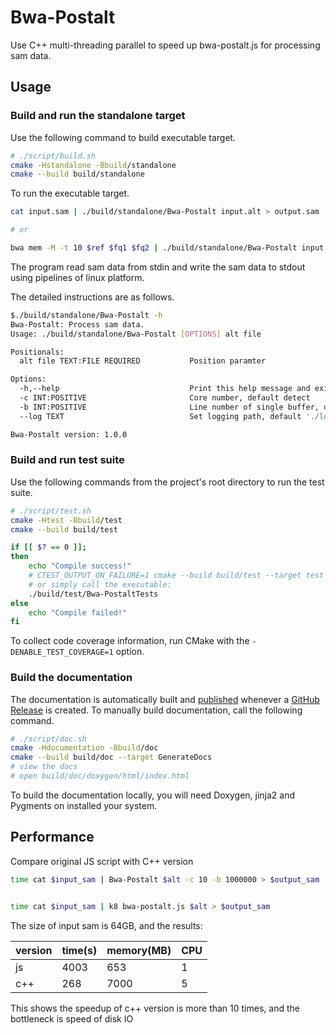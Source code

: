# Bwa-Postalt

Use C++ multi-threading parallel to speed up bwa-postalt.js for processing sam data.

## Usage

### Build and run the standalone target

Use the following command to build executable target.

```bash
# ./script/build.sh
cmake -Hstandalone -Bbuild/standalone
cmake --build build/standalone
```

To run the executable target.

```bash
cat input.sam | ./build/standalone/Bwa-Postalt input.alt > output.sam

# or

bwa mem -M -t 10 $ref $fq1 $fq2 | ./build/standalone/Bwa-Postalt input.alt > output
```

The program read sam data from stdin and write the sam data to stdout using pipelines of linux platform.


The detailed instructions are as follows.

```bash
$./build/standalone/Bwa-Postalt -h
Bwa-Postalt: Process sam data.
Usage: ./build/standalone/Bwa-Postalt [OPTIONS] alt file

Positionals:
  alt file TEXT:FILE REQUIRED           Position paramter

Options:
  -h,--help                             Print this help message and exit
  -c INT:POSITIVE                       Core number, default detect
  -b INT:POSITIVE                       Line number of single buffer, default 1M
  --log TEXT                            Set logging path, default './logs'

Bwa-Postalt version: 1.0.0
```

### Build and run test suite

Use the following commands from the project's root directory to run the test suite.

```bash
# ./script/test.sh
cmake -Htest -Bbuild/test
cmake --build build/test

if [[ $? == 0 ]];
then
    echo "Compile success!"
    # CTEST_OUTPUT_ON_FAILURE=1 cmake --build build/test --target test
    # or simply call the executable: 
    ./build/test/Bwa-PostaltTests
else
    echo "Compile failed!"
fi
```

To collect code coverage information, run CMake with the `-DENABLE_TEST_COVERAGE=1` option.

### Build the documentation

The documentation is automatically built and [published](https://thelartians.github.io/ModernCppStarter) whenever a [GitHub Release](https://help.github.com/en/github/administering-a-repository/managing-releases-in-a-repository) is created.
To manually build documentation, call the following command.

```bash
# ./script/doc.sh
cmake -Hdocumentation -Bbuild/doc
cmake --build build/doc --target GenerateDocs
# view the docs
# open build/doc/doxygen/html/index.html
```

To build the documentation locally, you will need Doxygen, jinja2 and Pygments on installed your system.

## Performance

Compare original JS script with C++ version

```sh
time cat $input_sam | Bwa-Postalt $alt -c 10 -b 1000000 > $output_sam


time cat $input_sam | k8 bwa-postalt.js $alt > $output_sam
```

The size of input sam is 64GB, and the results:

| version | time(s) | memory(MB) | CPU |
| ------- | ------- | ---------- | --- |
| js      | 4003    | 653        | 1   |
| c++     | 268     | 7000       | 5   |

This shows the speedup of c++ version is more than 10 times, and the bottleneck is speed of disk IO
